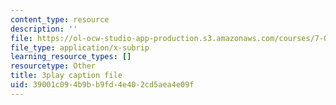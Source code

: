```yaml
---
content_type: resource
description: ''
file: https://ol-ocw-studio-app-production.s3.amazonaws.com/courses/7-01sc-fundamentals-of-biology-fall-2011/39001c094b9bb9fd4e402cd5aea4e09f_CT9lYy6qSfg.srt
file_type: application/x-subrip
learning_resource_types: []
resourcetype: Other
title: 3play caption file
uid: 39001c09-4b9b-b9fd-4e40-2cd5aea4e09f
---
```


